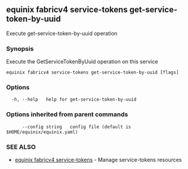 ## equinix fabricv4 service-tokens get-service-token-by-uuid

Execute get-service-token-by-uuid operation

### Synopsis

Execute the GetServiceTokenByUuid operation on this service

```
equinix fabricv4 service-tokens get-service-token-by-uuid [flags]
```

### Options

```
  -h, --help   help for get-service-token-by-uuid
```

### Options inherited from parent commands

```
      --config string   config file (default is $HOME/equinix/equinix.yaml)
```

### SEE ALSO

* [equinix fabricv4 service-tokens](equinix_fabricv4_service-tokens.md)	 - Manage service-tokens resources

